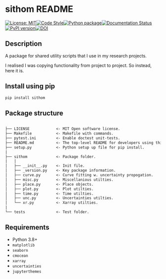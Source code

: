 # sithom README

[![License: MIT](https://img.shields.io/badge/License-MIT-blue.svg)](https://opensource.org/licenses/MIT)[![Code Style](https://img.shields.io/badge/code%20style-black-000000.svg)](https://github.com/psf/black)</a>[![Python package](https://github.com/sdat2/sithom/actions/workflows/python-package.yml/badge.svg)](https://github.com/sdat2/sithom/actions/workflows/python-package.yml)[![Documentation Status](https://readthedocs.org/projects/sithom/badge/?version=latest)](https://sithom.readthedocs.io/en/latest/?badge=latest)[![PyPI version](https://badge.fury.io/py/sithom.svg)](https://badge.fury.io/py/sithom)[![DOI](https://zenodo.org/badge/496635214.svg)](https://zenodo.org/badge/latestdoi/496635214)


## Description

A package for shared utility scripts that I use in my research projects.

I realised I was copying functionality from project to project. So instead, here it is.

## Install using pip

```txt
pip install sithom
```

## Package structure

```txt

├── LICENSE            <- MIT Open software license.
├── Makefile           <- Makefile with commands.
├── pytest.ini         <- Enable doctest unit-tests.
├── README.md          <- The top-level README for developers using this project.
├── setup.py           <- Python setup up file for pip install.
|
├── sithom             <- Package folder.
|   |
│   ├── __init__.py    <- Init file.
│   ├── _version.py    <- Key package information.
│   ├── curve.py       <- Curve fitting w. uncertainty propogation.
│   ├── misc.py        <- Miscellanious utilties.
│   ├── place.py       <- Place objects.
│   ├── plot.py        <- Plot utilties.
│   ├── time.py        <- Time utilties.
│   ├── unc.py         <- Uncertainties utilties.
│   └── xr.py          <- Xarray utilties.
|
└── tests              <- Test folder.

```

## Requirements

 - Python 3.8+
 - `matplotlib`
 - `seaborn`
 - `cmocean`
 - `xarray`
 - `uncertainties`
 - `jupyterthemes`
